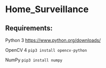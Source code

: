 # Home_Surveillance

## Requirements:

Python 3
https://www.python.org/downloads/

OpenCV 4
`pip3 install opencv-python`

NumPy
`pip3 install numpy`
